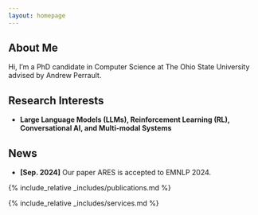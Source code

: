 ```yaml
---
layout: homepage
---
```


## About Me

Hi, I’m a PhD candidate in Computer Science at The Ohio State University advised by Andrew Perrault.

## Research Interests

- **Large Language Models (LLMs), Reinforcement Learning (RL), Conversational AI, and Multi-modal Systems**
  
## News

- **[Sep. 2024]** Our paper ARES is accepted to EMNLP 2024.


{% include_relative _includes/publications.md %}

{% include_relative _includes/services.md %}
